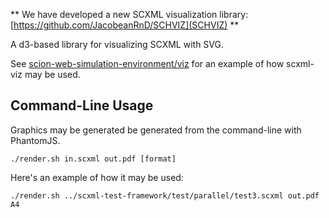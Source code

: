 ** We have developed a new SCXML visualization library: [https://github.com/JacobeanRnD/SCHVIZ](SCHVIZ) **

A d3-based library for visualizing SCXML with SVG.

See [scion-web-simulation-environment/viz](https://github.com/jbeard4/scion-web-simulation-environment/tree/viz) for an example of how scxml-viz may be used.

Command-Line Usage
------------------

Graphics may be generated be generated from the command-line with PhantomJS. 

  `./render.sh in.scxml out.pdf [format]`

Here's an example of how it may be used:

  `./render.sh ../scxml-test-framework/test/parallel/test3.scxml out.pdf A4`

